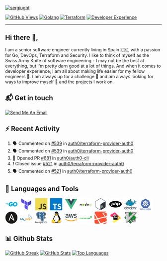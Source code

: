 [![sergiught](https://i.imgur.com/0qZ8DtG.png)][1]

[![GitHub Views](https://komarev.com/ghpvc/?username=sergiught&style=for-the-badge&color=FAD230)][1]
[![Golang](https://img.shields.io/badge/Golang-♥-blue?logo=go&style=for-the-badge&color=0A84FF)][1]
[![Terraform](https://img.shields.io/badge/Terraform-♥-blue?logo=terraform&style=for-the-badge&color=9400FF)][1]
[![Developer Experience](https://img.shields.io/badge/Developer%20Experience-♥-blue?logo=github&style=for-the-badge&color=red)][1]

---

## Hi there 👋,

I am a senior software engineer currently living in Spain 🇪🇸, with a passion for Go, DevOps, Terraform and Security.
I like to think of myself as the Swiss Army Knife of software engineering - I may not be the best at everything, but
I'm pretty darn good at a lot of things. And when it comes to developer experience, I am all about making life easier
for my fellow engineers :construction_worker:. I am always up for a challenge :mountain_bicyclist: and am always looking
for ways to improve myself :seedling: and the projects I work on.


## 📬 Get in touch

[![Send Me An Email](https://img.shields.io/badge/Send%20Me%20An-EMail-blue?logo=gmail&style=for-the-badge&color=0A84FF)][2]


## :zap: Recent Activity

<!--START_SECTION:activity-->
1. 🗣 Commented on [#539](https://github.com/auth0/terraform-provider-auth0/issues/539) in [auth0/terraform-provider-auth0](https://github.com/auth0/terraform-provider-auth0)
2. 🗣 Commented on [#539](https://github.com/auth0/terraform-provider-auth0/issues/539) in [auth0/terraform-provider-auth0](https://github.com/auth0/terraform-provider-auth0)
3. 💪 Opened PR [#681](https://github.com/auth0/auth0-cli/pull/681) in [auth0/auth0-cli](https://github.com/auth0/auth0-cli)
4. ❗️ Closed issue [#521](https://github.com/auth0/terraform-provider-auth0/issues/521) in [auth0/terraform-provider-auth0](https://github.com/auth0/terraform-provider-auth0)
5. 🗣 Commented on [#521](https://github.com/auth0/terraform-provider-auth0/issues/521) in [auth0/terraform-provider-auth0](https://github.com/auth0/terraform-provider-auth0)
<!--END_SECTION:activity-->


## 🧰 Languages and Tools

<div>
  <img src="https://github.com/devicons/devicon/blob/master/icons/go/go-original-wordmark.svg" title="Go" alt="Go" width="40" height="40"/>&nbsp;
  <img src="https://github.com/devicons/devicon/blob/master/icons/terraform/terraform-original.svg" title="Terraform" alt="Terraform" width="40" height="40"/>&nbsp;
  <img src="https://github.com/devicons/devicon/blob/master/icons/javascript/javascript-original.svg" title="Javascript" alt="Javascript" width="40" height="40"/>&nbsp;
  <img src="https://github.com/devicons/devicon/blob/master/icons/typescript/typescript-original.svg" title="TypeScript" alt="TypeScript" width="40" height="40"/>&nbsp;
  <img src="https://github.com/devicons/devicon/blob/master/icons/vuejs/vuejs-original.svg" title="VueJS" alt="VueJS" width="40" height="40"/>&nbsp;
  <img src="https://github.com/devicons/devicon/blob/master/icons/nodejs/nodejs-original-wordmark.svg" title="NodeJS" alt="NodeJS" width="40" height="40"/>&nbsp;
  <img src="https://github.com/devicons/devicon/blob/master/icons/bash/bash-original.svg" title="Bash" alt="Bash" width="40" height="40"/>&nbsp;
  <img src="https://github.com/devicons/devicon/blob/master/icons/php/php-plain.svg" title="PHP" alt="PHP" width="40" height="40"/>&nbsp;
  <img src="https://github.com/devicons/devicon/blob/master/icons/docker/docker-original-wordmark.svg" title="Docker" alt="Docker" width="40" height="40"/>&nbsp;
  <img src="https://github.com/devicons/devicon/blob/master/icons/kubernetes/kubernetes-plain-wordmark.svg" title="Kubernetes" alt="Kubernetes" width="40" height="40"/>&nbsp;
  <img src="https://github.com/devicons/devicon/blob/master/icons/ansible/ansible-original.svg" title="Ansible" alt="Ansible" width="40" height="40"/>&nbsp;
  <img src="https://github.com/devicons/devicon/blob/master/icons/mysql/mysql-original-wordmark.svg" title="MySQL" alt="MySQL" width="40" height="40"/>&nbsp;
  <img src="https://github.com/devicons/devicon/blob/master/icons/postgresql/postgresql-original-wordmark.svg" title="PostgreSQL" alt="PostgreSQL" width="40" height="40"/>&nbsp;
  <img src="https://github.com/devicons/devicon/blob/master/icons/linux/linux-original.svg" title="Linux" alt="Linux" width="40" height="40"/>&nbsp;
  <img src="https://github.com/devicons/devicon/blob/master/icons/amazonwebservices/amazonwebservices-original-wordmark.svg" title="AWS" alt="AWS" width="40" height="40"/>&nbsp;
  <img src="https://github.com/devicons/devicon/blob/master/icons/cucumber/cucumber-plain-wordmark.svg" title="Cucumber" alt="Cucumber" width="40" height="40"/>&nbsp;
  <img src="https://github.com/devicons/devicon/blob/master/icons/laravel/laravel-plain.svg" title="Laravel" alt="Laravel" width="40" height="40"/>&nbsp;
  <img src="https://github.com/devicons/devicon/blob/master/icons/jetbrains/jetbrains-original.svg" title="JetBrains" alt="JetBrains" width="40" height="40"/>&nbsp;
  <img src="https://github.com/devicons/devicon/blob/master/icons/vim/vim-original.svg" title="Vim" alt="Vim" width="40" height="40"/>&nbsp;
</div>

## :bar_chart: Github Stats

[![GitHub Streak](https://streak-stats.demolab.com?user=sergiught&theme=vue&hide_border=true&date_format=%5BY%20%5DM%20j&background=00000000)][1]
[![GitHub Stats](https://github-readme-stats.vercel.app/api?username=sergiught&hide_title=true&count_private=true&show_icons=true&theme=vue&bg_color=00000000&text_color=4cbc8a&hide_border=true)][1]
[![Top Languages](https://github-readme-stats.vercel.app/api/top-langs/?username=sergiught&hide_title=true&layout=compact&hide=html&theme=vue&bg_color=00000000&text_color=4cbc8a&hide_border=true)][1]


<!-- Links --->
[1]: https://github.com/sergiught
[2]: mailto:mail[at]sergiu[dot]dev
